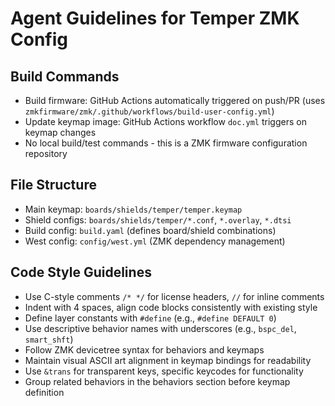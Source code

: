 # Agent Guidelines for Temper ZMK Config

## Build Commands
- Build firmware: GitHub Actions automatically triggered on push/PR (uses `zmkfirmware/zmk/.github/workflows/build-user-config.yml`)
- Update keymap image: GitHub Actions workflow `doc.yml` triggers on keymap changes
- No local build/test commands - this is a ZMK firmware configuration repository

## File Structure
- Main keymap: `boards/shields/temper/temper.keymap`
- Shield configs: `boards/shields/temper/*.conf`, `*.overlay`, `*.dtsi`
- Build config: `build.yaml` (defines board/shield combinations)
- West config: `config/west.yml` (ZMK dependency management)

## Code Style Guidelines
- Use C-style comments `/* */` for license headers, `//` for inline comments
- Indent with 4 spaces, align code blocks consistently with existing style
- Define layer constants with `#define` (e.g., `#define DEFAULT 0`)
- Use descriptive behavior names with underscores (e.g., `bspc_del`, `smart_shft`)
- Follow ZMK devicetree syntax for behaviors and keymaps
- Maintain visual ASCII art alignment in keymap bindings for readability
- Use `&trans` for transparent keys, specific keycodes for functionality
- Group related behaviors in the behaviors section before keymap definition